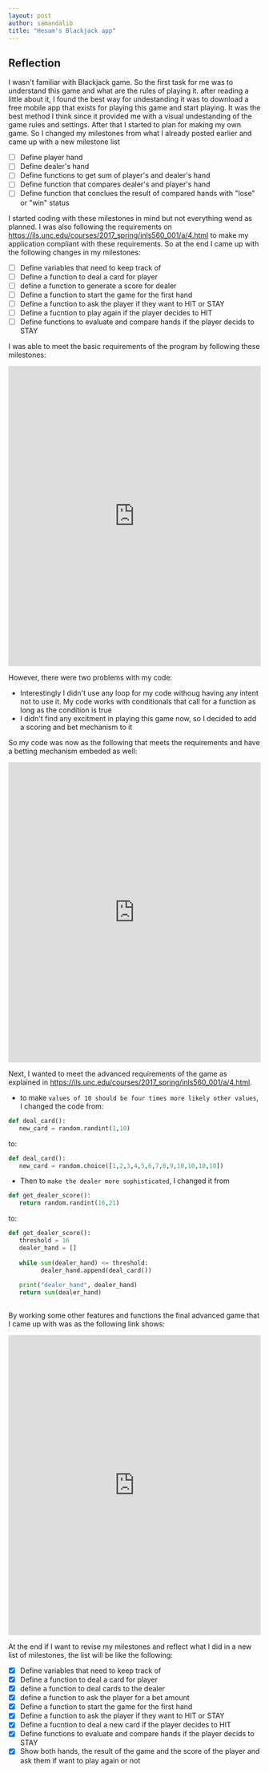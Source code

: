 ```yaml
---
layout: post
author: samandalib
title: "Hesam's Blackjack app"
---
```

Reflection
---
I wasn't familiar with Blackjack game. So the first task for me was to understand this game and what are the rules of playing it.
after reading a little about it, I found the best way for undestanding it was to download a free mobile app that exists for playing this game
and start playing. It was the best method I think since it provided me with a visual undestanding of the game rules and settings. After that I started to plan for
making my own game. So I changed my milestones from what I already posted earlier and came up with a new milestone list
- [ ] Define player hand
- [ ] Define dealer's hand
- [ ] Define functions to get sum of player's and dealer's hand
- [ ] Define function that compares dealer's and player's hand
- [ ] Define function that conclues the result of compared hands with "lose" or "win" status

I started coding with these milestones in mind but not everything wend as planned. I was also following the requirements on https://ils.unc.edu/courses/2017_spring/inls560_001/a/4.html
to make my application compliant with these requirements. So at the end I came up with the following changes in my milestones:

 - [ ] Define variables that need to keep track of
 - [ ] Define a function to deal a card for player
 - [ ] define a function to generate a score for dealer
 - [ ] Define a function to start the game for the first hand
 - [ ] Define a function to ask the player if they want to HIT or STAY
 - [ ] Define a fucntion to play again if the player decides to HIT
 - [ ] Define functions to evaluate and compare hands if the player decids to STAY
 
 I was able to meet the basic requirements of the program by following these milestones:
 
 <iframe src="https://trinket.io/embed/python/6376857f66" width="100%" height="600" frameborder="0" marginwidth="0" marginheight="0" allowfullscreen></iframe>
 
 However, there were two problems with my code:
 - Interestingly I didn't use any loop for my code withoug having any intent not to use it. My code works with conditionals that call for a function as long as the condition is true
 - I didn't find any excitment in playing this game now, so I decided to add a scoring and bet mechanism to it
 
 So my code was now as the following that meets the requirements and have a betting mechanism embeded as well:
 <iframe src="https://trinket.io/embed/python/e31601b35d" width="100%" height="600" frameborder="0" marginwidth="0" marginheight="0" allowfullscreen></iframe>
 
 Next, I wanted to meet the advanced requirements of the game as explained in  https://ils.unc.edu/courses/2017_spring/inls560_001/a/4.html. 
 - to make `values of 10 should be four times more likely other values`, I changed the code from:
 ```python
 def deal_card():
    new_card = random.randint(1,10)
 ```
 to:
 ```python
 def deal_card():
    new_card = random.choice([1,2,3,4,5,6,7,8,9,10,10,10,10])
 ```
 - Then to `make the dealer more sophisticated`, I changed it from
 
 ```python
 def get_dealer_score():
    return random.randint(16,21)
 ```
 to: 
 ```python
 def get_dealer_score():
    threshold = 16
    dealer_hand = []
    
    while sum(dealer_hand) <= threshold:
          dealer_hand.append(deal_card())
          
    print("dealer_hand", dealer_hand)
    return sum(dealer_hand)
    
 ```
 
 By working some other features and functions the final advanced game that I came up with was as the following link shows:
 <iframe src="https://trinket.io/embed/python/481128e92e" width="100%" height="600" frameborder="0" marginwidth="0" marginheight="0" allowfullscreen></iframe>
 
At the end if I want to revise my milestones and reflect what I did in a new list of milestones, the list will be like the following:
 - [x] Define variables that need to keep track of 
 - [x] Define a function to deal a card for player
 - [x] define a function to deal cards to the dealer
 - [x] define a function to ask the player for a bet amount
 - [x] Define a function to start the game for the first hand
 - [x] Define a function to ask the player if they want to HIT or STAY
 - [x] Define a fucntion to deal a new card if the player decides to HIT
 - [x] Define functions to evaluate and compare hands if the player decids to STAY
 - [x] Show both hands, the result of the game and the score of the player and ask them if want to play again or not
